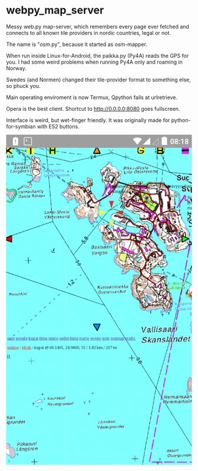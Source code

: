 # webpy_map_server

Messy web.py map-server, which remembers every page ever fetched and connects to all known tile providers in nordic countries, legal or not.

The name is "osm.py", because it started as osm-mapper.

When run inside Linux-for-Android, the paikka.py (Py4A) reads the GPS for you. I had some weird problems when running Py4A only and roaming in Norway.

Swedes (and Normen) changed their tile-provider format to something else, so phuck you.

Main operating enviroment is now Termux, Qpython fails at urlretrieve.

Opera is the best client. Shortcut to http://0.0.0.0:8080 goes fullscreen.

Interface is weird, but wet-finger friendly. It was originally made for python-for-symbian with E52 buttons.

<img src="Screenshot_2019-04-24-08-18-34.png" >

